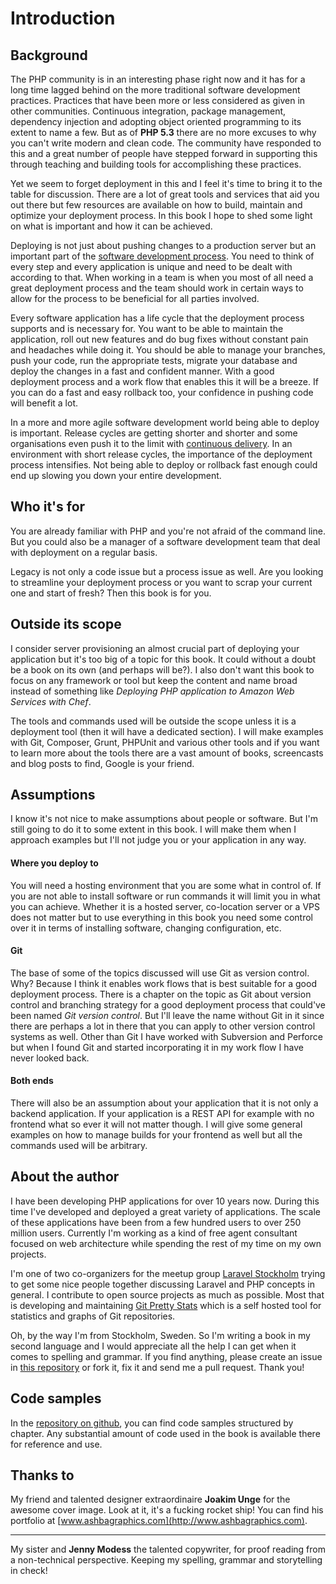 # Introduction

## Background

The PHP community is in an interesting phase right now and it has for a long time lagged behind on the more traditional software development practices. Practices that have been more or less considered as given in other communities. Continuous integration, package management, dependency injection and adopting object oriented programming to its extent to name a few. But as of **PHP 5.3** there are no more excuses to why you can't write modern and clean code. The community have responded to this and a great number of people have stepped forward in supporting this through teaching and building tools for accomplishing these practices.

Yet we seem to forget deployment in this and I feel it's time to bring it to the table for discussion. There are a lot of great tools and services that aid you out there but few resources are available on how to build, maintain and optimize your deployment process. In this book I hope to shed some light on what is important and how it can be achieved.

Deploying is not just about pushing changes to a production server but an important part of the [software development process](http://en.wikipedia.org/wiki/Software_development_process). You need to think of every step and every application is unique and need to be dealt with according to that. When working in a team is when you most of all need a great deployment process and the team should work in certain ways to allow for the process to be beneficial for all parties involved.

Every software application has a life cycle that the deployment process supports and is necessary for. You want to be able to maintain the application, roll out new features and do bug fixes without constant pain and headaches while doing it. You should be able to manage your branches, push your code, run the appropriate tests, migrate your database and deploy the changes in a fast and confident manner. With a good deployment process and a work flow that enables this it will be a breeze. If you can do a fast and easy rollback too, your confidence in pushing code will benefit a lot.

In a more and more agile software development world being able to deploy is important. Release cycles are getting shorter and shorter and some organisations even push it to the limit with [continuous delivery](http://en.wikipedia.org/wiki/Continuous_delivery). In an environment with short release cycles, the importance of the deployment process intensifies. Not being able to deploy or rollback fast enough could end up slowing you down your entire development.

## Who it's for

You are already familiar with PHP and you're not afraid of the command line. But you could also be a manager of a software development team that deal with deployment on a regular basis.

Legacy is not only a code issue but a process issue as well. Are you looking to streamline your deployment process or you want to scrap your current one and start of fresh? Then this book is for you.

## Outside its scope

I consider server provisioning an almost crucial part of deploying your application but it's too big of a topic for this book. It could without a doubt be a book on its own (and perhaps will be?). I also don't want this book to focus on any framework or tool but keep the content and name broad instead of something like *Deploying PHP application to Amazon Web Services with Chef*.

The tools and commands used will be outside the scope unless it is a deployment tool (then it will have a dedicated section). I will make examples with Git, Composer, Grunt, PHPUnit and various other tools and if you want to learn more about the tools there are a vast amount of books, screencasts and blog posts to find, Google is your friend.

## Assumptions

I know it's not nice to make assumptions about people or software. But I'm still going to do it to some extent in this book. I will make them when I approach examples but I'll not judge you or your application in any way.

#### Where you deploy to

You will need a hosting environment that you are some what in control of. If you are not able to install software or run commands it will limit you in what you can achieve. Whether it is a hosted server, co-location server or a VPS does not matter but to use everything in this book you need some control over it in terms of installing software, changing configuration, etc.

#### Git

The base of some of the topics discussed will use Git as version control. Why? Because I think it enables work flows that is best suitable for a good deployment process. There is a chapter on the topic as Git about version control and branching strategy for a good deployment process that could've been named *Git version control*. But I'll leave the name without Git in it since there are perhaps a lot in there that you can apply to other version control systems as well. Other than Git I have worked with Subversion and Perforce but when I found Git and started incorporating it in my work flow I have never looked back.

#### Both ends

There will also be an assumption about your application that it is not only a backend application. If your application is a REST API for example with no frontend what so ever it will not matter though. I will give some general examples on how to manage builds for your frontend as well but all the commands used will be arbitrary.

## About the author

I have been developing PHP applications for over 10 years now. During this time I've developed and deployed a great variety of applications. The scale of these applications have been from a few hundred users to over 250 million users. Currently I'm working as a kind of free agent consultant focused on web architecture while spending the rest of my time on my own projects.

I'm one of two co-organizers for the meetup group [Laravel Stockholm](http://www.meetup.com/Laravel-Stockholm/) trying to get some nice people together discussing Laravel and PHP concepts in general. I contribute to open source projects as much as possible. Most that is developing and maintaining [Git Pretty Stats](https://github.com/modess/git-pretty-stats) which is a self hosted tool for statistics and graphs of Git repositories.

Oh, by the way I'm from Stockholm, Sweden. So I'm writing a book in my second language and I would appreciate all the help I can get when it comes to spelling and grammar. If you find anything, please create an issue in [this repository](https://github.com/modess/deploying-php-applications) or fork it, fix it and send me a pull request. Thank you!

## Code samples

In the [repository on github](https://github.com/modess/deploying-php-applications), you can find code samples structured by chapter. Any substantial amount of code used in the book is available there for reference and use.

## Thanks to

My friend and talented designer extraordinaire **Joakim Unge** for the awesome cover image. Look at it, it's a fucking rocket ship! You can find his portfolio at [www.ashbagraphics.com](http://www.ashbagraphics.com).

---

My sister and **Jenny Modess** the talented copywriter, for proof reading from a non-technical perspective. Keeping my spelling, grammar and storytelling in check!
